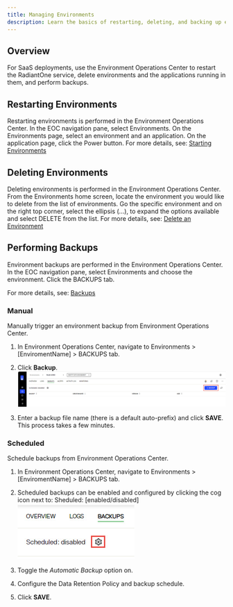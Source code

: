 ```yaml
---
title: Managing Environments
description: Learn the basics of restarting, deleting, and backing up environments.
---
```


## Overview

For SaaS deployments, use the Environment Operations Center to restart the RadiantOne service, delete environments and the applications running in them, and perform backups.

## Restarting Environments

Restarting environments is performed in the Environment Operations Center. In the EOC navigation pane, select Environments. On the Environments page, select an environment and an application. On the application page, click the Power button. For more details, see: [Starting Environments](/../../eoc/latest/environment-overview/stop-and-start-environment#start-environment)

## Deleting Environments

Deleting environments is performed in the Environment Operations Center. From the Environments home screen, locate the environment you would like to delete from the list of environments. Go the specific environment and on the right top corner, select the ellipsis (...), to expand the options available and select DELETE from the list. For more details, see: [Delete an Environment](/../../eoc/latest/environment-overview/delete-an-environment)

## Performing Backups

Environment backups are performed in the Environment Operations Center. In the EOC navigation pane, select Environments and choose the environment. Click the BACKUPS tab.

For more details, see: [Backups](/../../eoc/latest/environments/backup-and-restore/create-backup)

### Manual

Manually trigger an environment backup from Environment Operations Center.

1. In Environment Operations Center, navigate to Environments > [EnviromentName] > BACKUPS tab.
1. Click **Backup**.
  ![Create a Backup](Media/backup-env.jpg)

1. Enter a backup file name (there is a default auto-prefix) and click **SAVE**. This process takes a few minutes.


### Scheduled

Schedule backups from Environment Operations Center.

1. In Environment Operations Center, navigate to Environments > [EnviromentName] > BACKUPS tab.
1. Scheduled backups can be enabled and configured by clicking the cog icon next to: Sheduled: [enabled/disabled]
 ![Scheduling Backups](Media/schedule-backups.jpg)

1. Toggle the *Automatic Backup* option on.
1. Configure the Data Retention Policy and backup schedule.
1. Click **SAVE**.
